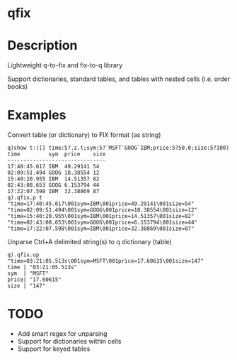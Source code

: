 # qfix

# Description

Lightweight q-to-fix and fix-to-q library

Support dictionaries, standard tables, and tables with nested cells (i.e. order books)


# Examples

Convert table (or dictionary) to FIX format (as string)
```
q)show t:([] time:5?.z.t;sym:5?`MSFT`GOOG`IBM;price:5?50.0;size:5?100)
time         sym  price    size
-------------------------------
17:40:45.617 IBM  49.29141 54  
02:09:51.494 GOOG 18.38554 12  
15:40:20.955 IBM  14.51357 82  
02:43:08.653 GOOG 6.153794 44  
17:22:07.598 IBM  32.38869 87  
q).qfix.p t
"time=17:40:45.617\001sym=IBM\001price=49.29141\001size=54"
"time=02:09:51.494\001sym=GOOG\001price=18.38554\001size=12"
"time=15:40:20.955\001sym=IBM\001price=14.51357\001size=82"
"time=02:43:08.653\001sym=GOOG\001price=6.153794\001size=44"
"time=17:22:07.598\001sym=IBM\001price=32.38869\001size=87"
```

Unparse Ctrl+A delimited string(s) to q dictionary (table)
```
q).qfix.up "time=03:21:05.513s\001sym=MSFT\001price=17.60615\001size=147"
time | "03:21:05.513s"
sym  | "MSFT"         
price| "17.60615"     
size | "147"      
```

# TODO
* Add smart regex for unparsing
* Support for dictionaries within cells
* Support for keyed tables
